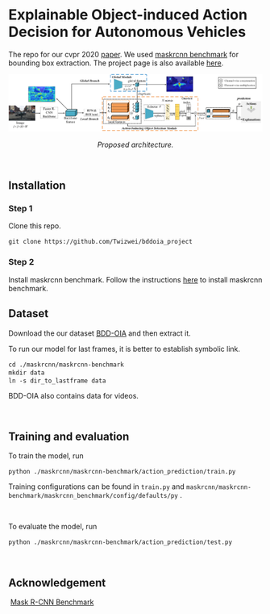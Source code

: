 Explainable Object-induced Action Decision for Autonomous Vehicles
===================

The repo for our cvpr 2020 [paper](https://arxiv.org/pdf/2003.09405.pdf). We used [maskrcnn
benchmark](https://github.com/facebookresearch/maskrcnn-benchmark) for bounding
box extraction. The project page is also available [here](https://twizwei.github.io/bddoia_project/).
<p align="center">
	<img src="./images/net.png" alt="net"  width="900">
	<p align="center">
		<em>Proposed architecture.</em>
	</p>
</p>
 

Installation
------------
### Step 1

Clone this repo.

~~~~~~~~~~~~~~~~~~~~~~~~~~~~~~~~~~~~~~~~~~~~~~~~~~~~~~~~~~~~~~~~~~~~~~~~~~~~~~~~
git clone https://github.com/Twizwei/bddoia_project
~~~~~~~~~~~~~~~~~~~~~~~~~~~~~~~~~~~~~~~~~~~~~~~~~~~~~~~~~~~~~~~~~~~~~~~~~~~~~~~~



### Step 2

Install maskrcnn benchmark. Follow the instructions
[here](https://github.com/facebookresearch/maskrcnn-benchmark/blob/master/INSTALL.md)
to install maskrcnn benchmark.
 

Dataset
-------

Download the our dataset [BDD-OIA](https://drive.google.com/open?id=1NzF-UKaakHRNcyghtaWDmc-Vpem7lyQ6) and then extract it.

To run our model for last frames, it is better to establish symbolic link.

~~~~~~~~~~~~~~~~~~~~~~~~~~~~~~~~~~~~~~~~~~~~~~~~~~~~~~~~~~~~~~~~~~~~~~~~~~~~~~~~
cd ./maskrcnn/maskrcnn-benchmark
mkdir data
ln -s dir_to_lastframe data
~~~~~~~~~~~~~~~~~~~~~~~~~~~~~~~~~~~~~~~~~~~~~~~~~~~~~~~~~~~~~~~~~~~~~~~~~~~~~~~~

BDD-OIA also contains data for videos.

 

Training and evaluation
-----------------------

To train the model, run

~~~~~~~~~~~~~~~~~~~~~~~~~~~~~~~~~~~~~~~~~~~~~~~~~~~~~~~~~~~~~~~~~~~~~~~~~~~~~~~~
python ./maskrcnn/maskrcnn-benchmark/action_prediction/train.py
~~~~~~~~~~~~~~~~~~~~~~~~~~~~~~~~~~~~~~~~~~~~~~~~~~~~~~~~~~~~~~~~~~~~~~~~~~~~~~~~

Training configurations can be found in `train.py` and
`maskrcnn/maskrcnn-benchmark/maskrcnn_benchmark/config/defaults/py` .

 

To evaluate the model, run

~~~~~~~~~~~~~~~~~~~~~~~~~~~~~~~~~~~~~~~~~~~~~~~~~~~~~~~~~~~~~~~~~~~~~~~~~~~~~~~~
python ./maskrcnn/maskrcnn-benchmark/action_prediction/test.py
~~~~~~~~~~~~~~~~~~~~~~~~~~~~~~~~~~~~~~~~~~~~~~~~~~~~~~~~~~~~~~~~~~~~~~~~~~~~~~~~

 

Acknowledgement
-----------------------
 [Mask R-CNN Benchmark](https://github.com/facebookresearch/maskrcnn-benchmark)
